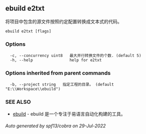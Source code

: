 ## ebuild e2txt

将项目中包含的源文件按照约定配置转换成文本式的代码。

```
ebuild e2txt [flags]
```

### Options

```
  -c, --concurrency uint8   最大并行转换文件的个数. (default 5)
  -h, --help                help for e2txt
```

### Options inherited from parent commands

```
  -b, --project string   指定工程的目录。 (default "E:\\Workspace\\ebuild")
```

### SEE ALSO

* [ebuild](ebuild.md)	 - ebuild 是一个专注于易语言自动化构建的工具。

###### Auto generated by spf13/cobra on 29-Jul-2022
